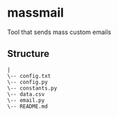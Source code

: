 # massmail
Tool that sends mass custom emails

## Structure

```
|
\-- config.txt
\-- config.py
\-- constants.py
\-- data.csv
\-- email.py
\-- README.md

```